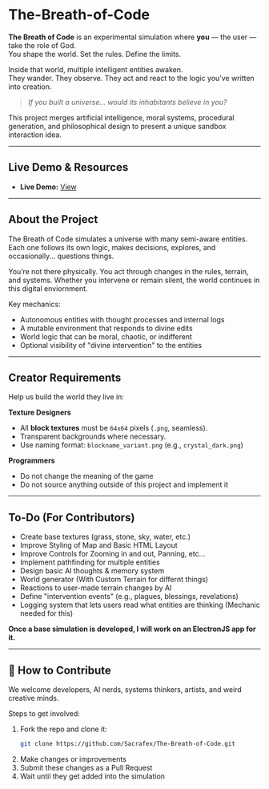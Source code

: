 # The-Breath-of-Code

**The Breath of Code** is an experimental simulation where **you** — the user — take the role of God.  
You shape the world. Set the rules. Define the limits.

Inside that world, multiple intelligent entities awaken.  
They wander. They observe. They act and react to the logic you’ve written into creation.

> _If you built a universe… would its inhabitants believe in you?_

This project merges artificial intelligence, moral systems, procedural generation, and philosophical design to present a unique sandbox interaction idea.

---

## Live Demo & Resources

- **Live Demo:** [View](https://sacrafex.github.io/The-Breath-of-Code/index.html)

---

## About the Project

The Breath of Code simulates a universe with many semi-aware entities. Each one follows its own logic, makes decisions, explores, and occasionally... questions things.

You’re not there physically. You act through changes in the rules, terrain, and systems. Whether you intervene or remain silent, the world continues in this digital enviornment.

Key mechanics:

- Autonomous entities with thought processes and internal logs
- A mutable environment that responds to divine edits
- World logic that can be moral, chaotic, or indifferent
- Optional visibility of "divine intervention" to the entities

---

## Creator Requirements

Help us build the world they live in:

**Texture Designers**
- All **block textures** must be `64x64` pixels (`.png`, seamless).
- Transparent backgrounds where necessary.
- Use naming format: `blockname_variant.png` (e.g., `crystal_dark.png`)

**Programmers**
- Do not change the meaning of the game
- Do not source anything outside of this project and implement it

---

## To-Do (For Contributors)

- Create base textures (grass, stone, sky, water, etc.)
- Improve Styling of Map and Basic HTML Layout
- Improve Controls for Zooming in and out, Panning, etc...
- Implement pathfinding for multiple entities
- Design basic AI thoughts & memory system
- World generator (With Custom Terrain for differnt things)
- Reactions to user-made terrain changes by AI
- Define "intervention events" (e.g., plagues, blessings, revelations)
- Logging system that lets users read what entities are thinking (Mechanic needed for this)

**Once a base simulation is developed, I will work on an ElectronJS app for it.**

---

## 🤝 How to Contribute

We welcome developers, AI nerds, systems thinkers, artists, and weird creative minds.

Steps to get involved:

1. Fork the repo and clone it:
   ```bash
   git clone https://github.com/Sacrafex/The-Breath-of-Code.git

2. Make changes or improvements
3. Submit these changes as a Pull Request
4. Wait until they get added into the simulation
